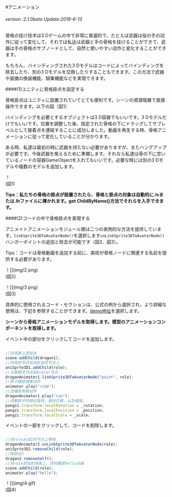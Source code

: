 #アニメーション

###### *version :2.1.0beta   Update:2019-6-13*

骨格の挂け技术は3 Dゲームの中で非常に普遍的で、たとえば武器は役の手の动作に従って変化して、それでは私达は武器と手の骨格を挂けることができて、武器は手の骨格のサブノードとして、自然と使いやすい动作と変化することができます。

もちろん、バインディングされた3 Dモデルはコードによってバインディングを除去したり、別の3 Dモデルを交換したりすることもできます。この方法で武器や装備の換装機能、騎乗機能などを実現できます。

####(1)ユニティに骨格掛点を設定する

骨格掛点はユニティに設置されていてとても便利です。シーンの資源階層で直接操作できます。以下の図（図1）

バインディングを必要とするオブジェクトは3 D容器でもいいです。3 Dモデルだけでもいいです。位置を調整した後、指定された骨格の下にドラッグしてサブレベルとして接着点を連結することに成功しました。動画を再生する時、骨格アニメーションに従って変化していることが分かります。

ある時、私達は最初の時に武器を持たない必要がありますが、またハングアップが必要です。今後武器を換えるために準備します。それなら私達は骨の下に空いているノードの容器GameObjectを入れてもいいです。必要な時には別の3 Dモデルや複数のモデルを追加します。

！[](img/1.png)<br/>(図1)

**Tips：私たちの骨格の掛点が設置されたら、骨格と掛点の対象は自動的に.lsまたは.lhファイルに導かれます。get ChildByName()方法でそれらを入手できます。**

####(2)コードの中で骨格掛点を実現する

アニメイトアニメーションモジュール類は二つの実例的な方法を提供しています。`linkSprite3DToAvatarNode()`を選択します`unLinkSprite3DToAvatarNode()`ハンガーポイントの追加と除去が可能です（図2、図3）。

Tips：コードは骨格動画を追加する前に、美術が骨格ノードに関連する名前を提供する必要があります。

！[](img/2 png)<br/>(図2)

！[](img/3 png)<br/>(図3)

具体的に使用されるコード・セクションは、公式の例から選択され、より詳細な使用は、下記を参照することができます。[demo地址](http://localhost/LayaAir2_Auto/%3Chttps://layaair.ldc.layabox.com/demo2/?language=ch&category=3d&group=Animation3D&name=BoneLinkSprite3D%3E)を選択します。

**シーンから骨格アニメーションモデルを取得します。模型のアニメーションコンポーネントを取得します。**

イベント中の部分をクリックしてコードを追加します。


```typescript

//往场景上添加龙
scene.addChild(dragon1);
//将角色节点添加到龙的节点上
aniSprte3D1.addChild(role);
//关联精灵节点到Avatar节点
dragonAnimator1.linkSprite3DToAvatarNode("point", role);
//胖子播放骑乘动作
animator.play("ride");
//龙播放奔跑动作
dragonAnimator1.play("run");
//调整胖子的相对旋转，相对位移，以及缩放。
pangzi.transform.localRotation = _rotation;
pangzi.transform.localPosition = _position;
pangzi.transform.localScale = _scale;
```


イベントの一部をクリックして、コードを削除します。


```typescript

//将role从龙2的节点上移除
dragonAnimator2.unLinkSprite3DToAvatarNode(role);
aniSprte3D2.removeChild(role);
//移除龙2
dragon2.removeSelf();
//将role添加到场景上，同时播放hello动画
scene.addChild(role);
animator.play("hello");
```


！[](img/4 gif)<br/>(図4)

